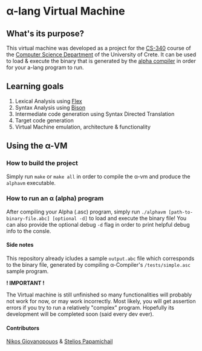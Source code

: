 # α-lang Virtual Machine

## What's its purpose?

This virtual machine was developed as a project for the [CS-340](https://www.csd.uoc.gr/~hy340/) course of the [Computer Science Department](https://www.csd.uoc.gr/) of the University of Crete.
It can be used to load & execute the binary that is generated by the [alpha compiler](https://github.com/SteliosPapamichail/AlphaCompiler) in order for your a-lang program to run.

## Learning goals

1. Lexical Analysis using [Flex](https://en.wikipedia.org/wiki/Flex_(lexical_analyser_generator))
2. Syntax Analysis using [Bison](https://en.wikipedia.org/wiki/GNU_Bison)
3. Intermediate code generation using Syntax Directed Translation
4. Target code generation
5. Virtual Machine emulation, architecture & functionality

## Using the α-VM

### How to build the project
Simply run `make` or `make all` in order to compile the α-vm and produce the `alphavm` executable.

### How to run an α (alpha) program
After compiling your Alpha (.asc) program, simply run `./alphavm [path-to-binary-file.abc] [optional -d]` to load and execute the binary file!
You can also provide the optional debug `-d` flag in order to print helpful debug info to the consle.

#### Side notes
This repository already icludes a sample `output.abc` file which corresponds to the binary file,
generated by compiling α-Compiler's `/tests/simple.asc` sample program.

**! IMPORTANT !**

The Virtual machine is still unfinished so many functionalities will probably not work for now, or may work incorrectly. Most likely, you will get assertion errors if you try to run a
relatively "complex" program. Hopefully its development will be completed soon (said every dev ever).

#### Contributors
[Nikos Giovanopouos](https://github.com/nikosgiov) &
[Stelios Papamichail](https://github.com/SteliosPapamichail)